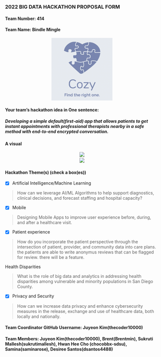 ### 2022 BIG DATA HACKATHON PROPOSAL FORM

#### Team Number: 414

#### Team Name: Bindle Mingle

<p align="center">
  <img src="https://raw.githubusercontent.com/BigDataForSanDiego/team414/3e592eff8fb628e89c5262e9413ba72dd9f2fc5c/Cozy.png" width="200" float="left">
</p>
  
#### Your team’s hackathon idea in One sentence:
##### Developing a simple default(first-aid) app that allows patients to get instant appointments with professional therapists nearby in a safe method with end-to-end encrypted conversation. 

#### A visual
<p align="center">
  <img src="https://www.avenga.com/wp-content/uploads/2020/08/200721-avenga-magazine-buildmobileapp-banner.jpg" width="800"><br>
  <img src="https://www.medresponsive.com/wp-content/uploads/2015/10/medical-mobile-app-development.jpg" width="800">
</p>

#### Hackathon Theme(s) (check a box(es))
- [X] Artificial Intelligence/Machine Learning
> How can we leverage AI/ML Algorithms to help support diagnostics, clinical decisions, and forecast staffing and hospital capacity?

- [X] Mobile
> Designing Mobile Apps to improve user experience before, during, and after a healthcare visit.

- [X] Patient experience
> How do you incorporate the patient perspective through the intersection of patient, provider, and community data into care plans.
the patients are able to write anonymus reviews that can be flagged for review. there will be a feature.

  Health Disparities
> What is the role of big data and analytics in addressing health disparities among vulnerable and minority populations in San Diego County.

- [X] Privacy and Security
> How can we increase data privacy and enhance cybersecurity measures in the release, exchange and use of healthcare data, both locally and nationally.

#### Team Coordinator GitHub Username: Juyeon Kim(thecoder10000)

#### Team Members: Juyeon Kim(thecoder10000), Brent(Brentmin), Sukruti Mallesh(sukrutimallesh), Hwan Hee Cho (chocobbx-sdsu), Samina(saminarose), Desiree Santos(dsantos4488)   

